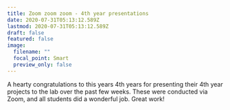 ```yaml
---
title: Zoom zoom zoom - 4th year presentations
date: 2020-07-31T05:13:12.589Z
lastmod: 2020-07-31T05:13:12.589Z
draft: false
featured: false
image:
  filename: ""
  focal_point: Smart
  preview_only: false
---
```

A hearty congratulations to this years 4th years for presenting their 4th year projects to the lab over the past few weeks. These were conducted via Zoom, and all students did a wonderful job. Great work!

